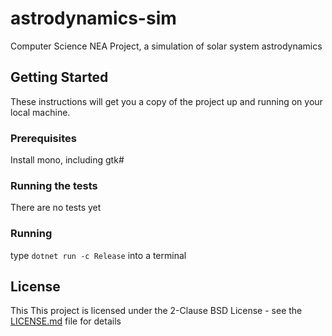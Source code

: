 # astrodynamics-sim

Computer Science NEA Project, a simulation of solar system astrodynamics

## Getting Started

These instructions will get you a copy of the project up and running on your local machine.

### Prerequisites

Install mono, including gtk#

### Running the tests

There are no tests yet

### Running

type `dotnet run -c Release` into a terminal

## License

This This project is licensed under the 2-Clause BSD License - see the [LICENSE.md](LICENSE.md) file for details